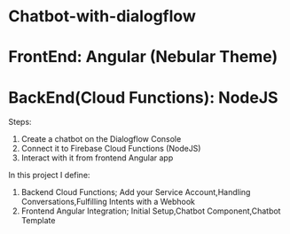 # Chatbot-with-dialogflow
# FrontEnd: Angular (Nebular Theme)

# BackEnd(Cloud Functions): NodeJS

Steps:
1. Create a chatbot on the Dialogflow Console
2. Connect it to Firebase Cloud Functions (NodeJS)
3. Interact with it from frontend Angular app

In this project I define:
1. Backend Cloud Functions;
Add your Service Account,Handling Conversations,Fulfilling Intents with a Webhook
2. Frontend Angular Integration;
Initial Setup,Chatbot Component,Chatbot Template
